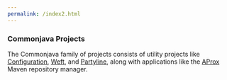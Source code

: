 ```yaml
---
permalink: /index2.html
---
```


### Commonjava Projects

The Commonjava family of projects consists of utility projects like [Configuration](/configuration/), [Weft](/weft/), and [Partyline](/partyline/), along with applications like the [AProx](/aprox/) Maven repository manager.
